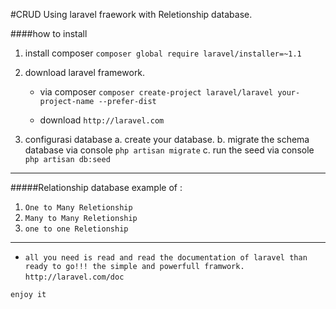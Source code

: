 #CRUD Using laravel fraework with Reletionship database.

####how to install 
1. install composer
	`composer global require laravel/installer=~1.1`

2. download laravel framework.
	* via composer
	`composer create-project laravel/laravel your-project-name --prefer-dist`

	* download  `http://laravel.com`

2. configurasi database
	a. create your database.
	b. migrate the schema database via console `php artisan migrate`
	c. run the seed via console `php artisan db:seed`


---

#####Relationship database example of :

1. `One to Many Reletionship`
2. `Many to Many Reletionship`
3. `one to one Reletionship`



--- 

* ```all you need is read and read the documentation of laravel than ready to go!!! the simple and powerfull framwork.``` `http://laravel.com/doc`

`enjoy it`
 
